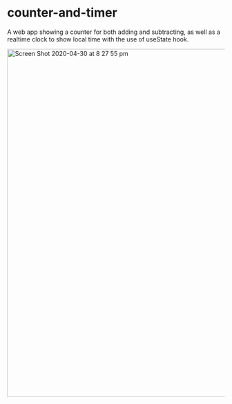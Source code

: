 # counter-and-timer
A web app showing a counter for both adding and subtracting, as well as a realtime clock to show local time with the use of useState hook. 

<img width="805" alt="Screen Shot 2020-04-30 at 8 27 55 pm" src="https://user-images.githubusercontent.com/41104185/80700531-38b83780-8b21-11ea-9864-b822f01b6aac.png">
